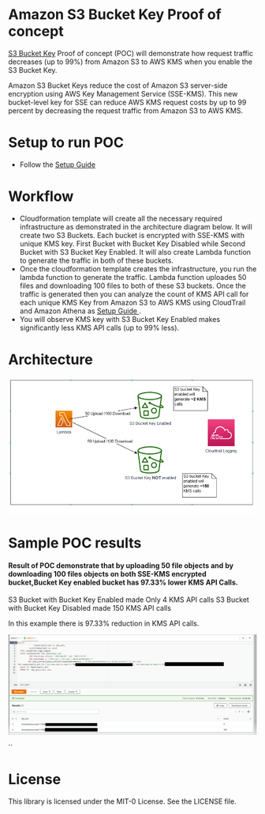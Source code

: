 # Amazon S3 Bucket Key Proof of concept

[S3 Bucket Key](https://docs.aws.amazon.com/AmazonS3/latest/userguide/bucket-key.html) Proof of concept (POC) will demonstrate how request traffic decreases (up to 99%) from Amazon S3 to AWS KMS when you enable the S3 Bucket Key.


Amazon S3 Bucket Keys reduce the cost of Amazon S3 server-side encryption using AWS Key Management Service (SSE-KMS). This new bucket-level key for SSE can reduce AWS KMS request costs by up to 99 percent by decreasing the request traffic from Amazon S3 to AWS KMS. 




# Setup to run POC

- Follow the [Setup Guide](setup/InstructionGuide.md) 

# Workflow
- Cloudformation template will create all the necessary required infrastructure as demonstrated in the architecture diagram below. It will create two S3 Buckets. Each bucket is encrypted with SSE-KMS with unique KMS key. First Bucket with Bucket Key Disabled while Second Bucket with S3 Bucket Key Enabled. It will also create Lambda function to generate the traffic in both of these buckets.
- Once the cloudformation template creates the infrastructure, you run the lambda function to generate the traffic. Lambda function uploades 50 files and downloading 100 files to both of these S3 buckets. Once the traffic is generated then you can analyze the count of KMS API call for each unique KMS Key from Amazon S3 to AWS KMS using CloudTrail and Amazon Athena as [Setup Guide ](setup/InstructionGuide.md).
- You will observe KMS key with S3 Bucket Key Enabled makes significantly less KMS API calls (up to 99% less).
 


# Architecture
<p align="center">
  <img src="imgs/S3BucketKeyPOC.png"  title="hover text">

# Sample POC results
#### Result of POC demonstrate that by uploading 50 file objects and by downloading 100 files objects on both SSE-KMS encrypted bucket,Bucket Key enabled bucket has 97.33% lower KMS API Calls. 

S3 Bucket with Bucket Key Enabled made Only 4 KMS API calls 
S3 Bucket with Bucket Key Disabled made 150 KMS API calls
 

In this example there is 97.33% reduction in KMS API calls.

<p align="center">
  <img src="imgs/S3BucketKeyPOCResult.PNG"  title="hover text">


``
# License

This library is licensed under the MIT-0 License. See the LICENSE file.